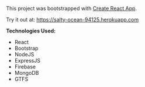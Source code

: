 This project was bootstrapped with [Create React App](https://github.com/facebook/create-react-app).


Try it out at: https://salty-ocean-94125.herokuapp.com

**Technologies Used:**

* React
* Bootstrap
* NodeJS
* ExpressJS
* Firebase
* MongoDB
* GTFS
